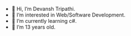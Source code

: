 - 👋 Hi, I’m Devansh Tripathi.
- 👀 I’m interested in Web/Software Development.
- 🌱 I’m currently learning c#.
- 💞️ I’m 13 years old.

